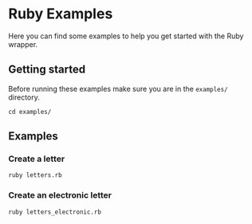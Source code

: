 # Ruby Examples

Here you can find some examples to help you get started with the Ruby wrapper. 

## Getting started
Before running these examples make sure you are in the `examples/` directory.
```
cd examples/
```

## Examples

### Create a letter
```
ruby letters.rb
```

### Create an electronic letter
```
ruby letters_electronic.rb
```
